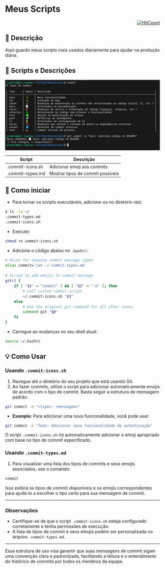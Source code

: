 # Meus Scripts

<div align="right">
  
[![HitCount](https://hits.dwyl.com/JVSMOTA/MeusScripts.svg?style=flat-square)](http://hits.dwyl.com/JVSMOTA/MeusScripts)

</div>

## 📝 Descrição
Aqui guardo meus scripts mais usados diariamente para ajudar na produção diária.

## 🎯 Scripts e Descrições

![Exemplo de execução](images/exemplo-script.png)

<div align="center">

| Script           | Descrição                                                                      |
|------------------|--------------------------------------------------------------------------------|
| .commit-icons.sh | Adicionar emoji aos commits                                                    |
| .commit-types.md | Mostrar tipos de commit possíveis                                              |

</div>

## 🚀 Como iniciar

- Para tornar os scripts executáveis, adicione-os no diretório raiz:	

```bash
$ ls -la ~/
.commit-types.md
.commit-icons.sh
```

- Execute:

```bash
chmod +x commit-icons.sh
```

- Adicione o código abaixo no `.bashrc`:

```bash
# Alias for showing commit message types
alias commit='cat ~/.commit-types.md'

# Script to add emojis to commit message
git() {
    if [ "$1" = "commit" ] && [ "$2" = "-m" ]; then
        # Call custom commit script
        ~/.commit-icons.sh "$3"
    else
        # Use the original git command for all other cases.
        command git "$@"
    fi
}
```

- Carregue as mudanças no seu shell atual:

```bash
source ~/.bashrc
```

## 💡 Como Usar

### Usando `.commit-icons.sh`

1. Navegue até o diretório do seu projeto que está usando Git.
2. Ao fazer commits, utilize o script para adicionar automaticamente emojis de acordo com o tipo de commit. Basta seguir a estrutura de mensagem padrão:

```bash
git commit -m "<tipo>: <mensagem>"
```

   - **Exemplo:** Para adicionar uma nova funcionalidade, você pode usar:

```bash
git commit -m "feat: Adicionar nova funcionalidade de autenticação"
```

   O script `.commit-icons.sh` irá automaticamente adicionar o emoji apropriado com base no tipo de commit especificado.

### Usando `.commit-types.md`

1. Para visualizar uma lista dos tipos de commits e seus emojis associados, use o comando:

```bash
commit
```

   Isso exibirá os tipos de commit disponíveis e os emojis correspondentes para ajudá-lo a escolher o tipo certo para sua mensagem de commit.

---

### Observações

- Certifique-se de que o script `.commit-icons.sh` esteja configurado corretamente e tenha permissões de execução.
- A lista de tipos de commit e seus emojis podem ser personalizada no arquivo `.commit-types.md`.

---

Essa estrutura de uso visa garantir que suas mensagens de commit sigam uma convenção clara e padronizada, facilitando a leitura e o entendimento do histórico de commits por todos os membros da equipe.
